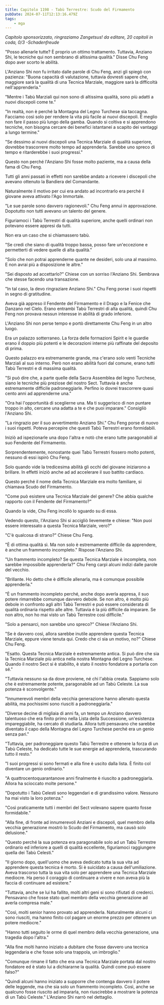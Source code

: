 ```yaml
---
title: Capitolo 1198 - Tabù Terrestre: Scudo del Firmamento
pubDate: 2024-07-11T12:13:16.479Z
tags:
    - mga
---
```



<em>Capitolo sponsorizzato, ringraziamo Zangetsus!
da editare,
20 capitoli in coda, 0/3
-Schadenfreude</em>


"Posso allenarle tutte? È proprio un ottimo trattamento. Tuttavia, Anziano Shi, le tecniche qui non sembrano di altissima qualità." Disse Chu Feng dopo aver scorto le abilità.


L'Anziano Shi non fu irritato dalle parole di Chu Feng, anzi gli spiegò con pazienza: "Buona capacità di valutazione, tuttavia dovresti sapere che, maggiore sarà la qualità di una Tecnica Marziale, maggiore sarà la difficoltà nell'apprenderla."


"Mentre i Tabù Marziali qui non sono di altissima qualità, sono più adatti a nuovi discepoli come te."


"In realtà, non è perché la Montagna del Legno Turchese sia taccagna. Facciamo così solo per rendere la vita più facile ai nuovi discepoli. È meglio non fare il passo più lungo della gamba. Quando si coltiva e si apprendono tecniche, non bisogna cercare dei benefici istantanei a scapito dei vantaggi a lungo termine."


"Se dessimo ai nuovi discepoli una Tecnica Marziale di qualità superiore, dovrebbe trascorrere molto tempo ad apprenderla. Sarebbe uno spreco di tempo e ritarderebbe i suoi progressi."


Questo non perché l'Anziano Shi fosse molto paziente, ma a causa della fama di Chu Feng.


Tutti gli anni passati in effetti non sarebbe andato a ricevere i discepoli che avevano ottenuto la Bandiera del Comandante.


Naturalmente il motivo per cui era andato ad incontrarlo era perché il giovane aveva attivato l'Ago Immortale.


"Le sue parole sono davvero ragionevoli." Chu Feng annuì in approvazione. Dopotutto non tutti avevano un talento del genere.


Figuriamoci i Tabù Terrestri di qualità superiore, anche quelli ordinari non potevano essere appresi da tutti.


Non era un caso che si chiamassero tabù.


"Se credi che siano di qualità troppo bassa, posso fare un'eccezione e permetterti di vedere quelle di alta qualità."


"Solo che non potrai apprenderne quante ne desideri, solo una al massimo. E non avrai più a disposizione le altre."


"Sei disposto ad accettarlo?" Chiese con un sorriso l'Anziano Shi. Sembrava che stesse facendo una transazione.


"In tal caso, la devo ringraziare Anziano Shi." Chu Feng porse i suoi rispetti in segno di gratitudine.


Aveva già appreso il Fendente del Firmamento e il Drago e la Fenice che Danzano nel Cielo. Erano entrambi Tabù Terrestri di alta qualità, quindi Chu Feng non provava nessun interesse in abilità di grado inferiore.


L'Anziano Shi non perse tempo e portò direttamente Chu Feng in un altro luogo.


Era un palazzo sotterraneo. La forza delle formazioni Spirit e le guardie erano il doppio più potenti e le decorazioni interne più raffinate del deposito di prima.


Questo palazzo era estremamente grande, ma c'erano solo venti Tecniche Marziali al suo interno. Però non erano abilità fuori dal comune, erano tutti Tabù Terrestri e di massima qualità.


"Si può dire che, a parte quelle della Sacra Assemblea del legno Turchese, siano le tecniche più preziose del nostro Sect. Tuttavia è anche estremamente difficile padroneggiarle. Perfino io dovrei trascorrere quasi cento anni ad apprenderne una."


"Ora hai l'opportunità di sceglierne una. Ma ti suggerisco di non puntare troppo in alto, cercane una adatta a te e che puoi imparare." Consigliò l'Anziano Shi.


"La ringrazio per il suo avvertimento Anziano Shi." Chu Feng porse di nuovo i suoi rispetti. Poteva percepire che questi Tabù Terrestri erano formidabili.


Iniziò ad ispezionarle una dopo l'altra e notò che erano tutte paragonabili al suo Fendente del Firmamento.


Sorprendentemente, nonostante quei Tabù Terrestri fossero molto potenti, nessuno di essi ispirò Chu Feng.


Solo quando vide la tredicesima abilità gli occhi del giovane iniziarono a brillare. In effetti iniziò anche ad ad accelerare il suo battito cardiaco.


Questo perché il nome della Tecnica Marziale era molto familiare, si chiamava Scudo del Firmamento.


"Come può esistere una Tecnica Marziale del genere? Che abbia qualche rapporto con il Fendente del Firmamento?"


Quando la vide, Chu Feng incollò lo sguardo su di essa.


Vedendo questo, l'Anziano Shi si accigliò lievemente e chiese: "Non puoi essere interessato a questa Tecnica Marziale, vero?"


"C'è qualcosa di strano?" Chiese Chu Feng.


"È di ottima qualità sì. Ma non solo è estremamente difficile da apprendere, è anche un frammento incompleto." Rispose l'Anziano Shi.


"Un frammento incompleto? Se questa Tecnica Marziale è incompleta, non sarebbe impossibile apprenderla?" Chu Feng carpì alcuni indizi dalle parole del vecchio.


"Brillante. Ho detto che è difficile allenarla, ma è comunque possibile apprenderla."


"È un frammento incompleto perché, anche dopo averla appresa, il suo potere rimarrebbe comunque davvero debole. Se non altro, è molto più debole in confronto agli altri Tabù Terrestri e può essere considerata di qualità ordinaria rispetto alle altre. Tuttavia è la più difficile da imparare. Se non altro, non ho mai visto un Tabù Terrestre così difficile."


"Solo a pensarci, non sarebbe uno spreco?" Chiese l'Anziano Shi.


"Se è davvero così, allora sarebbe inutile apprendere questa Tecnica Marziale, eppure viene tenuta qui. Credo che ci sia un motivo, no?" Chiese Chu Feng.


"Esatto. Questa Tecnica Marziale è estremamente antica. Si può dire che sia la Tecnica Marziale più antica nella nostra Montagna del Legno Turchese. Quando il nostro Sect si è stabilito, è stato il nostro fondatore a portarla con sé."


"Tuttavia nessuno sa da dove proviene, né chi l'abbia creata. Sappiamo solo che è estremamente potente, paragonabile ad un Tabù Celeste. La sua potenza è sconvolgente."


"Innumerevoli membri della vecchia generazione hanno allenato questa abilità, ma pochissimi sono riusciti a padroneggiarla."


"Diverse decine di migliaia di anni fa, un tempo un Anziano davvero talentuoso che era finito primo nella Lista della Successione, un'esistenza impareggiabile, ha cercato di studiarla. Allora tutti pensavano che sarebbe diventato il capo della Montagna del Legno Turchese perché era un genio senza pari."


"Tuttavia, per padroneggiare questo Tabù Terrestre e ottenere la forza di un Tabù Celeste, ha dedicato tutte le sue energie ad apprenderla, trascurando tutto il resto."


"I suoi progressi si sono fermati e alla fine è uscito dalla lista. È finito col diventare un genio ordinario."


"A quattrocentoquarantanove anni finalmente è riuscito a padroneggiarla. Allora ha scioccato molte persone."


"Dopotutto i Tabù Celesti sono leggendari e di grandissimo valore. Nessuno ha mai visto la loro potenza."


"Così praticamente tutti i membri del Sect volevano sapere quanto fosse formidabile."


"Alla fine, di fronte ad innumerevoli Anziani e discepoli, quel membro della vecchia generazione mostrò lo Scudo del Firmamento, ma causò solo delusione."


"Questo perché la sua potenza era paragonabile solo ad un Tabù Terrestre ordinario ed inferiore a quelli di qualità eccellente, figuriamoci raggiungere quella dei Tabù Celesti."


"Il giorno dopo, quell'uomo che aveva dedicato tutta la sua vita ad apprendere questa tecnica è morto. Si è suicidato a causa dell'umiliazione. Aveva trascorso tutta la sua vita solo per apprendere una Tecnica Marziale mediocre. Ha perso il coraggio di continuare a vivere e non aveva più la faccia di continuare ad esistere."


"Tuttavia, anche se lui ha fallito, molti altri geni si sono rifiutati di crederci. Pensavano che fosse stato quel membro della vecchia generazione ad averla compresa male."


"Così, molti senior hanno provato ad apprenderla. Naturalmente alcuni ci sono riusciti, ma hanno finito col pagare un enorme prezzo per ottenere un potere mediocre."


"Hanno tutti seguito le orme di quel membro della vecchia generazione, una tragedia dopo l'altra."


"Alla fine molti hanno iniziato a dubitare che fosse davvero una tecnica leggendaria e che fosse solo una trappola, un imbroglio."


"Comunque rimane il fatto che era una Tecnica Marziale portata dal nostro fondatore ed è stato lui a dichiararne la qualità. Quindi come può essere falso?"


"Quindi alcuni hanno iniziato a supporre che contenga davvero il potere delle leggende, ma che sia solo un frammento incompleto. Così, anche se qualcuno fosse riuscito ad impararla, non riuscirebbe a mostrare la potenza di un Tabù Celeste." L'Anziano Shi narrò nel dettaglio.
                                


                                



